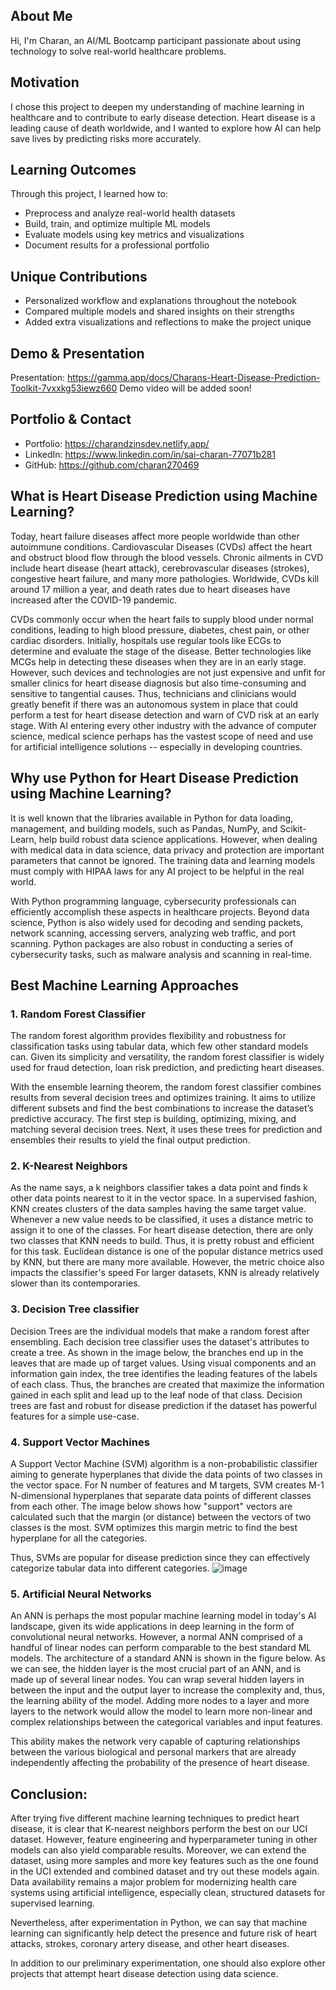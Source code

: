 ## About Me

Hi, I'm Charan, an AI/ML Bootcamp participant passionate about using technology to solve real-world healthcare problems.

## Motivation

I chose this project to deepen my understanding of machine learning in healthcare and to contribute to early disease detection. Heart disease is a leading cause of death worldwide, and I wanted to explore how AI can help save lives by predicting risks more accurately.

## Learning Outcomes

Through this project, I learned how to:

- Preprocess and analyze real-world health datasets
- Build, train, and optimize multiple ML models
- Evaluate models using key metrics and visualizations
- Document results for a professional portfolio

## Unique Contributions

- Personalized workflow and explanations throughout the notebook
- Compared multiple models and shared insights on their strengths
- Added extra visualizations and reflections to make the project unique

## Demo & Presentation

Presentation: https://gamma.app/docs/Charans-Heart-Disease-Prediction-Toolkit-7vxxkg53iewz660
Demo video will be added soon!

## Portfolio & Contact

- Portfolio: https://charandzinsdev.netlify.app/
- LinkedIn: https://www.linkedin.com/in/sai-charan-77071b281
- GitHub: https://github.com/charan270469

## What is Heart Disease Prediction using Machine Learning?

Today, heart failure diseases affect more people worldwide than other autoimmune conditions. Cardiovascular Diseases (CVDs) affect the heart and obstruct blood flow through the blood vessels. Chronic ailments in CVD include heart disease (heart attack), cerebrovascular diseases (strokes), congestive heart failure, and many more pathologies. Worldwide, CVDs kill around 17 million a year, and death rates due to heart diseases have increased after the COVID-19 pandemic.

CVDs commonly occur when the heart fails to supply blood under normal conditions, leading to high blood pressure, diabetes, chest pain, or other cardiac disorders. Initially, hospitals use regular tools like ECGs to determine and evaluate the stage of the disease. Better technologies like MCGs help in detecting these diseases when they are in an early stage. However, such devices and technologies are not just expensive and unfit for smaller clinics for heart disease diagnosis but also time-consuming and sensitive to tangential causes. Thus, technicians and clinicians would greatly benefit if there was an autonomous system in place that could perform a test for heart disease detection and warn of CVD risk at an early stage. With AI entering every other industry with the advance of computer science, medical science perhaps has the vastest scope of need and use for artificial intelligence solutions -- especially in developing countries.

## Why use Python for Heart Disease Prediction using Machine Learning?

It is well known that the libraries available in Python for data loading, management, and building models, such as Pandas, NumPy, and Scikit-Learn, help build robust data science applications. However, when dealing with medical data in data science, data privacy and protection are important parameters that cannot be ignored. The training data and learning models must comply with HIPAA laws for any AI project to be helpful in the real world.

With Python programming language, cybersecurity professionals can efficiently accomplish these aspects in healthcare projects. Beyond data science, Python is also widely used for decoding and sending packets, network scanning, accessing servers, analyzing web traffic, and port scanning. Python packages are also robust in conducting a series of cybersecurity tasks, such as malware analysis and scanning in real-time.

## Best Machine Learning Approaches

### 1. Random Forest Classifier

The random forest algorithm provides flexibility and robustness for classification tasks using tabular data, which few other standard models can. Given its simplicity and versatility, the random forest classifier is widely used for fraud detection, loan risk prediction, and predicting heart diseases.

With the ensemble learning theorem, the random forest classifier combines results from several decision trees and optimizes training. It aims to utilize different subsets and find the best combinations to increase the dataset’s predictive accuracy. The first step is building, optimizing, mixing, and matching several decision trees. Next, it uses these trees for prediction and ensembles their results to yield the final output prediction.

### 2. K-Nearest Neighbors

As the name says, a k neighbors classifier takes a data point and finds k other data points nearest to it in the vector space. In a supervised fashion, KNN creates clusters of the data samples having the same target value. Whenever a new value needs to be classified, it uses a distance metric to assign it to one of the classes. For heart disease detection, there are only two classes that KNN needs to build. Thus, it is pretty robust and efficient for this task. Euclidean distance is one of the popular distance metrics used by KNN, but there are many more available. However, the metric choice also impacts the classifier's speed For larger datasets, KNN is already relatively slower than its contemporaries.

### 3. Decision Tree classifier

Decision Trees are the individual models that make a random forest after ensembling. Each decision tree classifier uses the dataset's attributes to create a tree. As shown in the image below, the branches end up in the leaves that are made up of target values. Using visual components and an information gain index, the tree identifies the leading features of the labels of each class. Thus, the branches are created that maximize the information gained in each split and lead up to the leaf node of that class. Decision trees are fast and robust for disease prediction if the dataset has powerful features for a simple use-case.

### 4. Support Vector Machines

A Support Vector Machine (SVM) algorithm is a non-probabilistic classifier aiming to generate hyperplanes that divide the data points of two classes in the vector space. For N number of features and M targets, SVM creates M-1 N-dimensional hyperplanes that separate data points of different classes from each other. The image below shows how "support" vectors are calculated such that the margin (or distance) between the vectors of two classes is the most. SVM optimizes this margin metric to find the best hyperplane for all the categories.

Thus, SVMs are popular for disease prediction since they can effectively categorize tabular data into different categories.
![image](https://github.com/shirinshaik/Heart-Disease-Prediction-Project/assets/113626760/16ec1fcc-daff-4f64-ac96-a2372f2da470)

### 5. Artificial Neural Networks

An ANN is perhaps the most popular machine learning model in today's AI landscape, given its wide applications in deep learning in the form of convolutional neural networks. However, a normal ANN comprised of a handful of linear nodes can perform comparable to the best standard ML models. The architecture of a standard ANN is shown in the figure below. As we can see, the hidden layer is the most crucial part of an ANN, and is made up of several linear nodes.
You can wrap several hidden layers in between the input and the output layer to increase the complexity and, thus, the learning ability of the model. Adding more nodes to a layer and more layers to the network would allow the model to learn more non-linear and complex relationships between the categorical variables and input features.

This ability makes the network very capable of capturing relationships between the various biological and personal markers that are already independently affecting the probability of the presence of heart disease.

## Conclusion:

After trying five different machine learning techniques to predict heart disease, it is clear that K-nearest neighbors perform the best on our UCI dataset. However, feature engineering and hyperparameter tuning in other models can also yield comparable results. Moreover, we can extend the dataset, using more samples and more key features such as the one found in the UCI extended and combined dataset and try out these models again. Data availability remains a major problem for modernizing health care systems using artificial intelligence, especially clean, structured datasets for supervised learning.

Nevertheless, after experimentation in Python, we can say that machine learning can significantly help detect the presence and future risk of heart attacks, strokes, coronary artery disease, and other heart diseases.

In addition to our preliminary experimentation, one should also explore other projects that attempt heart disease detection using data science.
